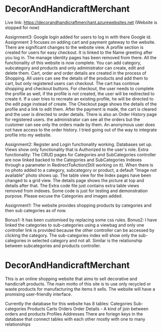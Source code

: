 # DecorAndHandicraftMerchant
Live link: https://decorandhandicraftmerchant.azurewebsites.net (Website is stopped for now)

Assignment3:
Google login added for users to log in with there Google id.
Assignment 3 focuses on adding cart and payment gateway to the website. There are significant changes to the website view. A profile section is created for users for easy checkout. It is linked to the Name greeting after you log in. The manage identity pages has been removed from there.
All the functionality of this website is now complete. You can add category, subcategory and products and only administrator can create, edit and delete them. Cart, order and order details are created in the process of Shopping. 
All users can see the details of the products and add them to cart, but only registered users can checkout. The cart has continue shopping and checkout buttons.
For checkout, the user needs to complete the profile as well, if the profile is not created, the user will be redirected to create it. If a user tries to recreate an existing profile, he will be directed to the edit page instead of create. The Checkout page shows the details of the profile and a link to edit them. After the payment is made, the cart is cleared and the user is directed to order details. There is also an Order History page for registered users. the administrator can see all the orders but the customer can see only the orders made by them. An anonymous user does not have access to the order history.
I tried going out of the way to integrate profile into my website.

Assignment2:
Register and Login functionality working. Databases set up. Views show only functionality that is Authorized to the user's role.
Extra functionality: 
The CRUD pages for Categories and SubCategories controller are now linked backed to the Categories and SubCategories Indexes through a parameter in RedirectToAction(Still working on it).
When there is no photo added to a category, subcategory or product, a default "Image not available" photo shows up.
The table view for the Index pages have been changed to a grid view.
The details page shows the picture at top and details after that.
The Extra code file just contains extra table views removed from indexes.
Some code is just for testing and demonstration purpose.
Please excuse the Categories and images added.

Assignment1:
The website provides shopping products by categories and then sub categories as of now.

Bonus1: It has been customised by replacing some css rules. 
Bonus2: I have linked the categories to sub-categories using a viewbag and only one controller link is provided because the other controller can be accessed by clicking the category. The sub-categories index will show only the sub-categories in selected category and not all. Similar is the relationship between subcategories and products controller.

# DecorAndHandicraftMerchant
This is an online shopping website that aims to sell decorative and handicraft products. The main motto of this site is to use only recycled or waste products for manufacturing the items it sells. The website will have a promising user-friendly interface.

Currently the database for this website has 8 tables:
Categories
Sub-categories
Products
Carts
Orders
Order Details - A kind of join between orders and products
Profiles
Addresses
There are foriegn keys in the database that connect tables with each other mostly with one to many relationships
